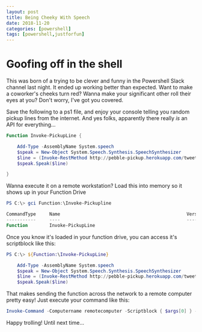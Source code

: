 ```yaml
---
layout: post
title: Being Cheeky With Speech
date: 2018-11-20
categories: [powershell]
tags: [powershell,justforfun]
---
```


# Goofing off in the shell

This was born of a trying to be clever and funny in the Powershell Slack channel last night. It ended up working better than expected. Want to make a coworker's cheeks turn red? Wanna make your significant other roll their eyes at you? Don't worry, I've got you covered.

Save the following to a ps1 file, and enjoy your console telling you random pickup lines from the internet. And yes folks, apparently there really _is_ an API for everything...

```powershell
Function Invoke-PickupLine {

    Add-Type -AssemblyName System.speech
    $speak = New-Object System.Speech.Synthesis.SpeechSynthesizer
    $line = (Invoke-RestMethod http://pebble-pickup.herokuapp.com/tweets/random).tweet
    $speak.Speak($line)

}
```

Wanna execute it on a remote workstation? Load this into memory so it shows up in your Function Drive

```powershell
PS C:\> gci Function:\Invoke-Pickupline

CommandType     Name                                               Version    Source
-----------     ----                                               -------    ------
Function        Invoke-PickupLine
```

Once you know it's loaded in your function drive, you can access it's scriptblock like this:

```powershell
PS C:\> ${Function:\Invoke-PickupLine}

    Add-Type -AssemblyName System.speech
    $speak = New-Object System.Speech.Synthesis.SpeechSynthesizer
    $line = (Invoke-RestMethod http://pebble-pickup.herokuapp.com/tweets/random).tweet
    $speak.Speak($line)

```

That makes sending the function across the network to a remote computer pretty easy! Just execute your command like this:

```powershell
Invoke-Command -Computername remotecomputer -Scriptblock { $args[0] } -Args ${Function:\Invoke-PickupLine}
```

Happy trolling! Until next time...
